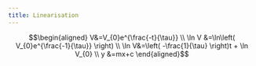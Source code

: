 ```yaml
---
title: Linearisation
---
```

$$\begin{aligned} V&=V_{0}e^{\frac{-t}{\tau}} \\ \ln V &=\ln\left( V_{0}e^{\frac{-1}{\tau}} \right) \\ \ln V&=\left( -\frac{1}{\tau} \right)t + \ln V_{0} \\ y &=mx+c
\end{aligned}$$
